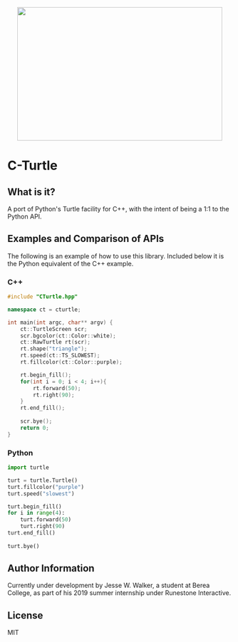 <p align="center">
  <img width="460" height="300" src="https://publicdomainvectors.org/photos/Tortoise-.png">
</p>

# C-Turtle

## What is it?
A port of Python's Turtle facility for C++, with the intent of being a 1:1 to the Python API. 

## Examples and Comparison of APIs
The following is an example of how to use this library. Included below it is the Python equivalent of the C++ example.
### C++
```cpp
#include "CTurtle.hpp"

namespace ct = cturtle;

int main(int argc, char** argv) {
    ct::TurtleScreen scr;
    scr.bgcolor(ct::Color::white);
    ct::RawTurtle rt(scr);
    rt.shape("triangle");
    rt.speed(ct::TS_SLOWEST);    
    rt.fillcolor(ct::Color::purple);

    rt.begin_fill();
    for(int i = 0; i < 4; i++){
        rt.forward(50);
        rt.right(90);
    }
    rt.end_fill();
    
    scr.bye();
    return 0;
}
```
### Python
```python
import turtle

turt = turtle.Turtle()
turt.fillcolor("purple")
turt.speed("slowest")

turt.begin_fill()
for i in range(4):
    turt.forward(50)
    turt.right(90)
turt.end_fill()
    
turt.bye()
```

## Author Information
Currently under development by Jesse W. Walker, a student at Berea College, as part of his 2019 summer internship under Runestone Interactive.

## License
MIT
